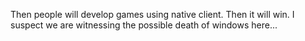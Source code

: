 Then people will develop games using native client. Then it will win. I suspect we are witnessing the possible death of windows here...
